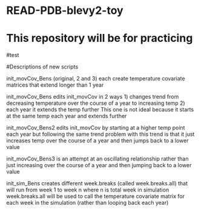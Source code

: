 # READ-PDB-blevy2-toy

# This repository will be for practicing 

#test


#Descriptions of new scripts

init_movCov_Bens  (original, 2 and 3) each create temperature covariate matrices that extend longer than 1 year


init_movCov_Bens edits init_movCov in 2 ways
	1) changes trend from decreasing temperature over the course of a year to increasing temp
	2) each year it extends the temp further
This one is not ideal because it starts at the same temp each year and extends further


init_movCov_Bens2 edits init_movCov by starting at a higher temp point each year but following the same trend
problem with this trend is that it just increases temp over the course of a year and then jumps back to a lower value


init_movCov_Bens3 is an attempt at an oscillating relationship rather than just increasing over the course of a year and then jumping back to a lower value



init_sim_Bens creates different week.breaks (called week.breaks.all) that will run from week 1 to week n where n is total week in simulation
week.breaks.all will be used to call the temperature covariate matrix for each week in the simulation (rather than looping back each year)